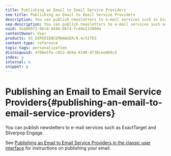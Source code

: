 ```yaml
---
title: Publishing an Email to Email Service Providers
seo-title: Publishing an Email to Email Service Providers
description: You can publish newsletters to e-mail services such as ExactTarget and Silverpop Engage
seo-description: You can publish newsletters to e-mail services such as ExactTarget and Silverpop Engage
uuid: 5ba069f2-0bc8-4446-9bf4-fc44e13390de
contentOwner: User
products: SG_EXPERIENCEMANAGER/6.4/SITES
content-type: reference
topic-tags: personalization
discoiquuid: 4709e5fe-c922-4b9a-8198-df38cee069c5
index: y
internal: n
snippet: y
---
```


# Publishing an Email to Email Service Providers{#publishing-an-email-to-email-service-providers}

You can publish newsletters to e-mail services such as ExactTarget and Silverpop Engage.

See [Publishing an Email to Email Service Providers in the classic user interface](../../../sites/classic-ui-authoring/using/classic-personalization-campaigns-email-newsletters.md) for instructions on publishing your email.

<!--
Comment Type: remark
Last Modified By: unknown unknown (ims-author-77F410094CD97C4F0A746C1B@AdobeID)
Last Modified Date: 2018-02-02T12:33:15.057-0500
<p>Drafted out content as this may have a touch-enabled equivalent. </p>
-->

<!--
Comment Type: draft

<p>This document describes how to configure AEM to publish a newsletter to these e-mail services.</p>
-->

<!--
Comment Type: draft

<note type="note">
<p>You need to configure the service provider before you can create and publish an email. See <a href="../../../sites/administering/using/exacttarget.md">Configuring ExactTarget</a> and <a href="../../../sites/administering/using/silverpop.md">Configuring Silverpop Engage</a> for more information. </p>
</note>
-->

<!--
Comment Type: draft

<p>To publish your email to the email service provider, you need to perform the following steps:</p>
<ol>
<li>Create an email.</li>
<li>Apply the Email Service configuration to the email.</li>
<li>Publish the email.</li>
</ol>
-->

<!--
Comment Type: draft

<note type="note">
<p>If you update email providers, do a flight test, or send a newsletter, these operations fail if the newsletter is not published to the Publish instance first or if the Publish instance is not available. Be sure to publish your newsletter and make sure the Publish instance is up and running.</p>
</note>
-->

<!--
Comment Type: draft

<h2>Creating an Email</h2>
-->

<!--
Comment Type: draft

<p>An email or newsletter that you want to publish to an e-mail service can be created under a campaign using the <strong>Geometrixx Newsletter</strong> template. You can also use the <strong>Geometrixx Outdoors E-Mail</strong> template. Sample email/newsletter-based on the <strong>Geometrixx Outdoors E-Mail</strong> template are available at <span class="code">http://&lt;hostname&gt;:&lt;port&gt;/cf#/content/campaigns/geometrixx-outdoors/e-mails.html</span>.</p>
<p>To create a new email that is published to the configured e-mail service:</p>
-->

<!--
Comment Type: draft

<ol>
<li><p>Go to <strong>Websites</strong> and then <strong>Campaigns</strong>. Select a campaign. </p> </li>
<li><p>Click <strong>New</strong> to open the <strong>Create Page </strong>window.</p> </li>
<li><p>Enter the title, name, and select the <strong>Geometrixx Newsletter</strong> template from the list of available templates.</p> <img imageRotate="0" src="assets/chlimage_1-6.jpeg" /></li>
<li><p>Click <strong>Create</strong>.</p> </li>
<li><p>Open the created email. </p> </li>
<li><p>Switch to design mode to select the components you want to display in the sidekick. </p> </li>
<li><p>Switch to edit mode and start adding content (text, images, <a href="#addingexacttargetemailtoolstoyouremail">email tools</a>, <a href="#addingtextandpersonalizationtooltoyouremail">personalization variables</a>, and so on) to your email. </p> <img imageRotate="0" src="assets/chlimage_1-7.jpeg" /></li>
</ol>
-->

<!--
Comment Type: draft

<h3>Adding ExactTarget Email Tools to your email</h3>
-->

<!--
Comment Type: draft

<note type="note">
<p>This section is specific to the ExactTarget service.</p>
</note>
-->

<!--
Comment Type: draft

<p>The <strong>Email Tools</strong> component for ExactTarget can add more email functionality to your email/newsletter. </p>
-->

<!--
Comment Type: draft

<ol>
<li><p>Open an email to be published to ExactTarget.</p> </li>
<li><p>Add the component <strong>ET - Email Tools </strong>to your page using the side kick. Open the component in Edit mode.</p> <img imageRotate="0" src="assets/chlimage_1.gif" /></li>
<li><p>Select an option from the <strong>Options</strong> menu:</p>
<table border="1" cellpadding="1" cellspacing="0" width="100%">
<tbody>
<tr>
<td>Physical Mailing Address (Required)</td>
<td>This component inserts the physical mailing address of your organization in your email.</td>
</tr>
<tr>
<td>Profile Center (Required)</td>
<td>The profile center is a webpage where subscribers can enter and maintain the personal information that you keep about them.</td>
</tr>
<tr>
<td>View Email as a Web Page</td>
<td>This component allows the user to view the email as a webpage.</td>
</tr>
<tr>
<td>Privacy Policy</td>
<td>This component inserts the link to your privacy policy in the email.<br /> </td>
</tr>
<tr>
<td>Unsubscribe Center</td>
<td>Gives the option to the user to unsubscribe from your mailing list.</td>
</tr>
<tr>
<td>Subscription Center</td>
<td>A subscription center is a web page where a subscriber can control the messages they receive from your organization.</td>
</tr>
<tr>
<td>Track Email Opens</td>
<td>A hidden component that allows you to use ExactTarget tracking feature.<br /> </td>
</tr>
</tbody>
</table>
<note type="note">
<p>The <strong>Options</strong> drop-down menu is only populated if ExactTarget configuration is applied to the email. See <a href="#applyingemailserviceconfigurationtoemailsettings">Applying Email Service Configuration to Email Settings</a> for more information.</p>
</note></li>
<li><p>Publish the email to ExactTarget.</p> <p>The email with the email tools is available for use in the configured ExactTarget account.</p> </li>
</ol>
-->

<!--
Comment Type: draft

<note type="note">
<ul>
<li>The URLs within the email tools are replaced (in the received email) by their actual values only when an email is sent using <strong>Simple Send</strong> or <strong>Guided Send</strong> but not <strong>Test Send</strong>.</li>
<li>Two of the email tools are required: <strong>Physical Mailing Address (Required)</strong> and <strong>Profile Center (Required)</strong>. When the email is published to ExactTarget, these two email-tools are added to the bottom of every mail by default.</li>
</ul>
</note>
-->

<!--
Comment Type: draft

<h3>Adding Text and Personalization tool to your e-mail</h3>
-->

<!--
Comment Type: draft

<p>You can add personalized fields in an email by adding the <strong>Text and Personalization</strong> component to the page:</p>
-->

<!--
Comment Type: draft

<ol>
<li><p>Open the e-mail to be published to your e-mail service.</p> </li>
<li><p>To enable personalization field from your email service, add the framework configuration while configuring the email service. See <a href="../../../sites/administering/using/silverpop.md">configuring Silverpop Engage</a> and <a href="../../../sites/administering/using/exacttarget.md">configuring Exact Target</a> for more information.</p> </li>
<li><p>nAdd the component <strong>Text & Personalization</strong> from the sidekick. This component is the part of newsletter group. Open this component in the edit mode.</p> <img imageRotate="0" src="assets/chlimage_1-438.png" /></li>
<li><p>Add the required personalized field to the text by selecting the field from the drop-down menu and clicking <strong>Insert</strong>.</p> </li>
<li><p>Click <strong>OK </strong>to finish.</p> </li>
</ol>
-->

<!--
Comment Type: draft

<h2>Applying E-mail Service Configuration to E-mail Settings</h2>
-->

<!--
Comment Type: draft

<p>To apply your E-mail service configuration to a newsletter:</p>
-->

<!--
Comment Type: draft

<ol>
<li><p>Create an E-mail Service configuration. </p> </li>
<li><p>Open your email/newsletter.</p> </li>
<li><p>Open the email/newsletter settings by either clicking <strong>Settings</strong> or by clicking <strong>Page Properties in</strong> the sidekick. </p> <img imageRotate="0" src="assets/chlimage_1-8.jpeg" /></li>
<li><p>Click <strong>Add Service</strong> in <strong>Cloud Services</strong> tab. You see the list of services. Select your required configuration - either <strong>ExactTarget</strong> or <strong>Silverpop</strong> - from the list from the drop-down list.</p> <img imageRotate="0" src="assets/chlimage_1-9.jpeg" /></li>
<li><p>Click <strong>OK</strong>. </p> </li>
</ol>
-->

<!--
Comment Type: draft

<h2>Publishing Emails to Email Service</h2>
-->

<!--
Comment Type: draft

<p>Emails/Newsletters can be published to your E-mail Service by following these steps:</p>
-->

<!--
Comment Type: draft

<ol>
<li><p>Open the email.</p> </li>
<li><p>Before publishing a email, make sure you have applied the correct configuration to your email.</p> </li>
<li><p>Click <strong>Publish</strong>. This opens the <strong>Publish Newsletter To E-mail Service Provider</strong> window. </p> </li>
<li><p>Fill in the <strong>Newsletter Name</strong> field. The email/newsletter is published to E-mail Service Provider with this name. In case a email name is not provided, then the email is published using the page name of the newsletter in AEM. </p> </li>
<li><p>Click <strong>Publish</strong>. </p> <img imageRotate="0" src="assets/chlimage_1-10.jpeg" /><p>If successful, AEM confirms you can view the email in ExactTarget or Silverpop Engage.</p> <p>In the case of ExactTarget the published email can ve viewed by clicking <strong>View Published Email</strong>. This takes you directly to the published newsletter in the ExactTarget (<a href="http://members.exacttarget.com/">http://members.exacttarget.com/</a>.).</p> </li>
</ol>
-->

<!--
Comment Type: draft

<note type="note">
<p>If a email/newsletter is published with the same name as that of a email/newsletter already published, then the earlier email/newsletter is not replaced. Instead, a new email/newsletter is created with same name (the IDs of two newsletters are, however, different).</p>
<p>Publishing the email/newsletter to E-mail Service Provider also publishes the email/newsletter to the AEM publish instance.</p>
</note>
-->

<!--
Comment Type: draft

<h3>Updating A Published E-mail</h3>
-->

<!--
Comment Type: draft

<p>The <strong>Update</strong> button on the Publish dialog box lets you update a newsletter already published to an E-mail Service Provider. In case the newsletter has not yet been published and the <strong>Update</strong> button is clicked, a <strong>Newsletter is not published</strong> message displays.</p>
<p>To update a published email: </p>
-->

<!--
Comment Type: draft

<ol>
<li><p>Open the email/newsletter that has previously been published to an e-mail service provider that you want to re-publish after making changes to the email/newsletter.</p> </li>
<li><p>Click <strong>Publish</strong>. The<strong> Publish Newsletter to Email Service Provider </strong>window displays. Click <strong>Update</strong>.</p> <p>To check if the email/newsletter has been updated on ExactTarget, click <strong>View Published Email</strong>. This takes you to the published email in ExactTarget.</p> <p>To check if the email/newsletter has been updated on Silverpop Email Service, visit the Silverpop Engage site.</p> </li>
</ol>
-->


